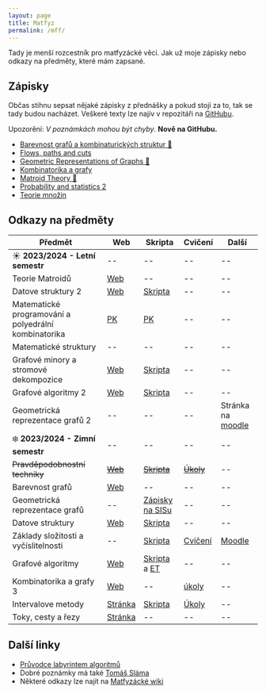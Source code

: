 ```yaml
---
layout: page
title: Matfyz
permalink: /mff/
---
```


Tady je menší rozcestník pro matfyzácké věci. Jak už moje zápisky nebo odkazy na předměty, které mám zapsané.

## Zápisky
Občas stihnu sepsat nějaké zápisky z přednášky a pokud stojí za to, tak se tady budou nacházet. Veškeré texty lze najív v repozitáři na [GitHubu](https://github.com/metury/notes).

Upozorění: *V poznámkách mohou být chyby*. **Nově na GitHubu.**

- [Barevnost grafů a kombinaturických struktur 🚧](barevnost.pdf)
- [Flows, paths and cuts](fpc.pdf)
- [Geometric Representations of Graphs 🚧](grg.pdf)
- [Kombinatorika a grafy](kg.pdf)
- [Matroid Theory 🚧](matroids.pdf)
- [Probability and statistics 2](past-ii.pdf)
- [Teorie množin](temno.pdf)

## Odkazy na předměty

| Předmět                                              | Web                                                                        | Skripta                                                                                                                                             | Cvičení                                                                | Další                                                             |
|------------------------------------------------------|----------------------------------------------------------------------------|-----------------------------------------------------------------------------------------------------------------------------------------------------|------------------------------------------------------------------------|-------------------------------------------------------------------|
| ☀️️ **2023/2024 - Letní semestr**                      | --                                                                         | --                                                                                                                                                 | --                                                                     | --                                                                |
| Teorie Matroidů                                      | [Web](https://iuuk.mff.cuni.cz/~pangrac/vyuka/)                            | --                                                                                                                                                  | --                                                                     | --                                                                |
| Datove struktury 2                                   | [Web](https://mj.ucw.cz/vyuka/2324/ds2/)                                   | [Skripta](https://mj.ucw.cz/vyuka/dsnotes/ds.pdf)                                                                                                   | --                                                                     | --                                                                |
| Matematické programování a polyedrální kombinatorika | [PK](https://kam.mff.cuni.cz/~kolman/matprog23.html)                       | [PK](https://iti.mff.cuni.cz/series/2013/601.pdf)                                                                                                   | --                                                                     | --                                                                |
| Matematické struktury                                | --                                                                         | --                                                                                                                                                  | --                                                                     | --                                                                |
| Grafové minory a stromové dekompozice                | [Web](https://kam.mff.cuni.cz/~fiala/index.shtml.cs)                       | [Skripta](https://kam.mff.cuni.cz/~fiala/tw.pdf)                                                                                                    | --                                                                     | --                                                                |
| Grafové algoritmy 2                                  | [Web](https://mj.ucw.cz/vyuka/2324/ga2/)                                   | [Skripta](https://mj.ucw.cz/vyuka/ga/ga.pdf)                                                                                                        | --                                                                     | --                                                                |
| Geometrická reprezentace grafů 2                     | --                                                                         | --                                                                                                                                                  | --                                                                     | Stránka na [moodle](https://dl1.cuni.cz/course/view.php?id=16103) |
| ❄️ **2023/2024 - Zimní semestr**                      | --                                                                         | --                                                                                                                                                  | --                                                                     | --                                                                |
| ~~Pravděpodobnostní techniky~~                       | ~~[Web](https://kam.mff.cuni.cz/~tyomkyn/teaching/PT/PT.html)~~            | ~~[Skripta](https://www.cs.cmu.edu/~15850/handouts/matousek-vondrak-prob-ln.pdf)~~                                                                  | ~~[Úkoly](https://kam.mff.cuni.cz/~dbulavka/teaching/ws2324/pt.html)~~ | --                                                                |
| Barevnost grafů                                      | [Web](https://iuuk.mff.cuni.cz/~rakdver/index.php?which=uceni&subject=bar) | --                                                                                                                                                  | --                                                                     | --                                                                |
| Geometrická reprezentace grafů                       | --                                                                         | [Zápisky na SISu](https://is.cuni.cz/studium/predmety/index.php?id=b1110fec60a34e4c9eff4fbd6f73920d&tid=&do=predmet&kod=NDMI037&skr=2023&fak=11320) | --                                                                     | --                                                                |
| Datove struktury                                     | [Web](https://mj.ucw.cz/vyuka/2324/ds1/)                                   | [Skripta](https://mj.ucw.cz/vyuka/dsnotes/ds.pdf)                                                                                                   | --                                                                     | --                                                                |
| Základy složitosti a vyčíslitelnosti                 | --                                                                         | [Skripta](https://ktiml.mff.cuni.cz/~kucerap/NTIN090/NTIN090-poznamky.pdf)                                                                          | [Cvičení](https://kti.mff.cuni.cz/~maj/)                               | [Moodle](https://dl1.cuni.cz/course/view.php?id=10131)            |
| Grafové algoritmy                                    | [Web](https://mj.ucw.cz/vyuka/2324/ga/)                                    | [Skripta](https://mj.ucw.cz/vyuka/ga/ga.pdf) a [ET]([90](https://mj.ucw.cz/papers/saga/saga.pdf#page=90))                                           | --                                                                     | --                                                                |
| Kombinatorika a grafy 3                              | [Web](https://iuuk.mff.cuni.cz/~rakdver/index.php?which=uceni&subject=kg3) | --                                                                                                                                                  | [úkoly](http://gaubian.xyz/)                                           | --                                                                |
| Intervalove metody                                   | [Stránka](https://kam.mff.cuni.cz/~hladik/IA/)                             | [Skripta](https://kam.mff.cuni.cz/~hladik/IA/text_ia.pdf)                                                                                           | [Úkoly](https://elif.cz/IM_2324)                                       | --                                                                |
| Toky, cesty a řezy                                   | [Stránka](https://kam.mff.cuni.cz/~kolman/tokyrezy23.html)                 | --                                                                                                                                                  | --                                                                     | --                                                                |

## Další linky

- [Průvodce labyrintem algoritmů](https://pruvodce.ucw.cz/)
- Dobré poznámky má také [Tomáš Sláma](https://slama.dev/)
- Některé odkazy lze najít na [Matfyzácké wiki](https://wiki.matfyz.cz/Home)

<!-- ❄️ ☀️ -->

